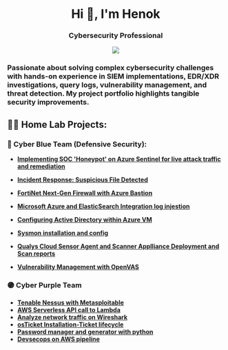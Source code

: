 <h1 align="center">Hi 👋, I'm Henok</h1>
<h3 align="center">Cybersecurity Professional</h3>
<div align="center">
    <a href="https://www.linkedin.com/henok_asnake"><img src="https://img.shields.io/badge/-LinkedIn-0072b1?&style=for-the-badge&logo=linkedin&logoColor=white" /></a>
</div>
<h3 </h3>
<p align="left">
</p>
Passionate about solving complex cybersecurity challenges with hands-on experience in SIEM implementations, EDR/XDR investigations, query logs, vulnerability management, and threat detection. My project portfolio highlights tangible security improvements.
<h2>👨‍💻 Home Lab Projects:</h2>

### 🔵 Cyber Blue Team (Defensive Security):
  - **[Implementing SOC 'Honeypot' on Azure Sentinel for live attack traffic and remediation](https://github.com/Hasnake84/SIEM-Sentinel-SOC-Lab-Project)**
  - **[Incident Response: Suspicious File Detected](https://github.com/Hasnake84/Malicious-File-Detetcted)**
  - **[FortiNet Next-Gen Firewall with Azure Bastion](https://github.com/Hasnake84/NGFW-Azure-Bastion)**
  - **[Microsoft Azure and ElasticSearch Integration log injestion](https://github.com/Hasnake84/Azure-ElasticSearch-Integration)**
  - **[Configuring Active Directory within Azure VM](https://github.com/Hasnake84/Configuring-Active-Directory-within-Azure-VMs)**
  - **[Sysmon installation and config](https://github.com/Hasnake84/Sysmon-Installation-with-Sysmon-config-file)**
 
  - **[Qualys Cloud Sensor Agent and Scanner Applliance Deployment and Scan reports](https://github.com/Hasnake84/Qualys-VMDR)**
  - **[Vulnerability Management with OpenVAS](https://github.com/Hasnake84/OpenVAS-Vulnerability-Management-project)**
### 🟣 Cyber Purple Team
  - **[Tenable Nessus with Metasploitable](https://github.com/Hasnake84/Tenable-Nessus-Metasploitable)**
  - **[AWS Serverless API call to Lambda](https://github.com/Hasnake84/AWS-Serverless-Lambda)**
  - **[Analyze network traffic on Wireshark](https://github.com/Hasnake84/Protocols-on-Wireshark)**
  - **[osTicket Installation-Ticket lifecycle](https://github.com/Hasnake84/osTicket-installation/tree/main)**
  - **[Password manager and generator with python](https://github.com/Hasnake84/python-script-password-manager-generator)**
  - **[Devsecops on AWS pipeline](https://github.com/Hasnake84/AWS-CodeCommit-build-Pipeline)**











 

  





